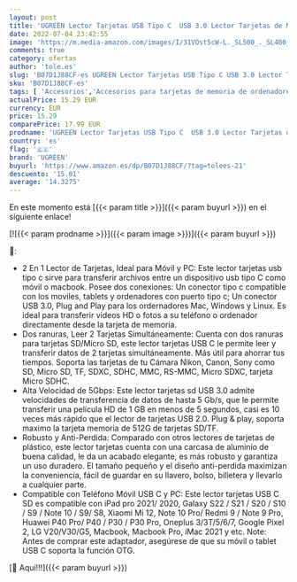 ```yaml
---
layout: post
title: 'UGREEN Lector Tarjetas USB Tipo C  USB 3.0 Lector Tarjetas de Memoria 2 En 1 para Tarjetas SD Micro SD TF  USB C Lector Tarjetas para Teléfono Móvil  TV  PC Compatible con iPad Pro 2021  Galaxy S22'
date: 2022-07-04 23:42:55
image: 'https://m.media-amazon.com/images/I/31VOst5cW-L._SL500_._SL400_.jpg'
comments: true
category: ofertas
author: 'tole.es'
slug: 'B07D1J88CF-es UGREEN Lector Tarjetas USB Tipo C USB 3.0 Lector Tarjetas...'
sku: 'B07D1J88CF-es'
tags: [ 'Accesorios','Accesorios para tarjetas de memoria de ordenadores','Informática','Lectores de tarjetas de memoria externos','ipad','ugreen','🇪🇸', ]
actualPrice: 15.29 EUR
currency: EUR
price: 15.29
comparePrice: 17.99 EUR
prodname: 'UGREEN Lector Tarjetas USB Tipo C  USB 3.0 Lector Tarjetas de Memoria 2 En 1 para Tarjetas SD Micro SD TF  USB C Lector Tarjetas para Teléfono Móvil  TV  PC Compatible con iPad Pro 2021  Galaxy S22'
country: 'es'
flag: '🇪🇸'
brand: 'UGREEN'
buyurl: 'https://www.amazon.es/dp/B07D1J88CF/?tag=tolees-21'
descuento: '15.01'
average: '14.3275'
---
```


En este momento está [{{< param title >}}]({{< param buyurl >}}) en el siguiente enlace!

[![{{< param prodname >}}]({{< param image >}})]({{< param buyurl >}})

🔎:

- 2 En 1 Lector de Tarjetas, Ideal para Móvil y PC: Este lector tarjetas usb tipo c sirve para transferir archivos entre un dispositivo usb tipo C como móvil o macbook. Posee dos conexiones: Un conector tipo c compatible con los moviles, tablets y ordenadores con puerto tipo c; Un conector USB 3.0, Plug and Play para los ordernadores Mac, Windows y Linux. Es ideal para transferir videos HD o fotos a su teléfono o ordenador directamente desde la tarjeta de memoria.
- Dos ranuras, Leer 2 Tarjetas Simultáneamente: Cuenta con dos ranuras para tarjetas SD/Micro SD, este lector tarjetas USB C le permite leer y transferir datos de 2 tarjetas simultáneamente. Más útil para ahorrar tus tiempos. Soporta las tarjetas de tu Cámara Nikon, Canon, Sony como SD, Micro SD, TF, SDXC, SDHC, MMC, RS-MMC, Micro SDXC, tarjeta Micro SDHC.
- Alta Velocidad de 5Gbps: Este lector tarjetas sd USB 3.0 admite velocidades de transferencia de datos de hasta 5 Gb/s, que le permite transferir una película HD de 1 GB en menos de 5 segundos, casi es 10 veces más rápido que el lector de tarjetas USB 2.0. Plug & play, soporta maximo la tarjeta memoria de 512G de tarjetas SD/TF.
- Robusto y Anti-Perdida: Comparado con otros lectores de tarjetas de plástico, este lector tarjetas cuenta con una carcasa de aluminio de buena calidad, le da un acabado elegante, es más robusto y garantiza un uso duradero. El tamaño pequeño y el diseño anti-perdida maximizan la conveniencia, fácil de guardar en su llavero, bolso, billetera y llevarlo a cualquier parte.
- Compatible con Teléfono Móvil USB C y PC: Este lector tarjetas USB C SD es compatible con iPad pro 2021/ 2020, Galaxy S22 / S21 / S20 / S10 / S9 / Note 10 / S9/ S8, Xiaomi Mi 12, Note 10 Pro/ Redmi 9 / Note 9 Pro, Huawei P40 Pro/ P40 / P30 / P30 Pro, Oneplus 3/3T/5/6/7, Google Pixel 2, LG V20/V30/G5, Macbook, Macbook Pro, iMac 2021 y etc. Note: Antes de comprar este adaptador, asegúrese de que su móvil o tablet USB C soporta la función OTG.

[🛒 Aquí!!!]({{< param buyurl >}})
